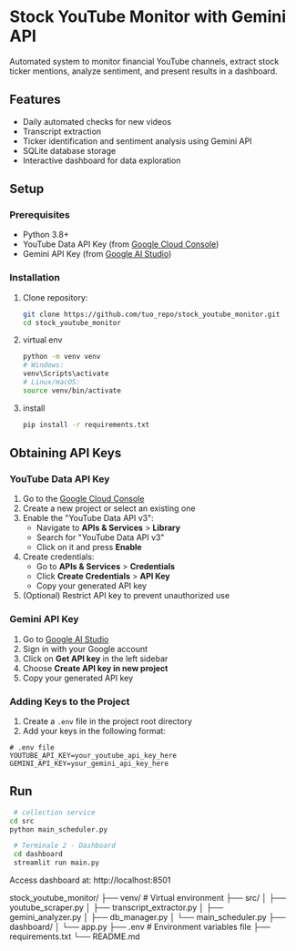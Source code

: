 # Stock YouTube Monitor with Gemini API

Automated system to monitor financial YouTube channels, extract stock ticker mentions, analyze sentiment, and present results in a dashboard.

## Features

- Daily automated checks for new videos
- Transcript extraction
- Ticker identification and sentiment analysis using Gemini API
- SQLite database storage
- Interactive dashboard for data exploration

## Setup

### Prerequisites

- Python 3.8+
- YouTube Data API Key (from [Google Cloud Console](https://console.cloud.google.com/))
- Gemini API Key (from [Google AI Studio](https://aistudio.google.com/))

### Installation

1. Clone repository:

   ```bash
   git clone https://github.com/tuo_repo/stock_youtube_monitor.git
   cd stock_youtube_monitor
   ```

2. virtual env

   ```bash
   python -m venv venv
   # Windows:
   venv\Scripts\activate
   # Linux/macOS:
   source venv/bin/activate
   ```

3. install
   ```bash
   pip install -r requirements.txt
   ```

## Obtaining API Keys

### YouTube Data API Key

1. Go to the [Google Cloud Console](https://console.cloud.google.com/)
2. Create a new project or select an existing one
3. Enable the "YouTube Data API v3":
   - Navigate to **APIs & Services** > **Library**
   - Search for "YouTube Data API v3"
   - Click on it and press **Enable**
4. Create credentials:
   - Go to **APIs & Services** > **Credentials**
   - Click **Create Credentials** > **API Key**
   - Copy your generated API key
5. (Optional) Restrict API key to prevent unauthorized use

### Gemini API Key

1. Go to [Google AI Studio](https://aistudio.google.com/)
2. Sign in with your Google account
3. Click on **Get API key** in the left sidebar
4. Choose **Create API key in new project**
5. Copy your generated API key

### Adding Keys to the Project

1. Create a `.env` file in the project root directory
2. Add your keys in the following format:

```env
# .env file
YOUTUBE_API_KEY=your_youtube_api_key_here
GEMINI_API_KEY=your_gemini_api_key_here
```

## Run

```bash
 # collection service
cd src
python main_scheduler.py

 # Terminale 2 - Dashboard
 cd dashboard
 streamlit run main.py
```

Access dashboard at: http://localhost:8501

stock_youtube_monitor/
├── venv/ # Virtual environment
├── src/
│ ├── youtube_scraper.py
│ ├── transcript_extractor.py
│ ├── gemini_analyzer.py
│ ├── db_manager.py
│ └── main_scheduler.py
├── dashboard/
│ └── app.py
├── .env # Environment variables file
├── requirements.txt
└── README.md
